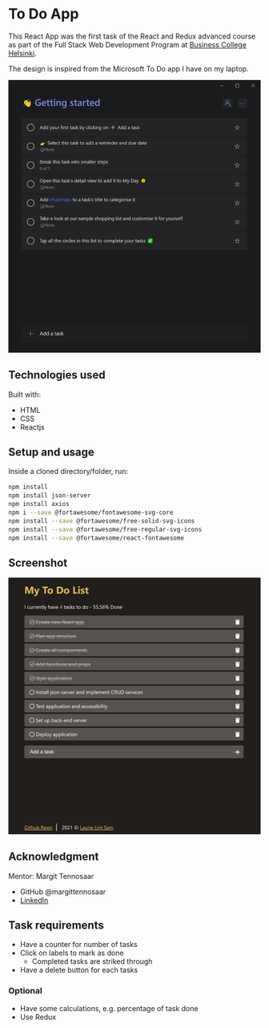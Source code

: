 # To Do App

This React App was the first task of the React and Redux advanced course as part of the Full Stack Web Development Program at [Business College Helsinki](https://en.bc.fi/qualifications/full-stack-web-developer-program/).

The design is inspired from the Microsoft To Do app I have on my laptop.

![Screenshot of the Microsoft To Do app](./screenshots/microsoft_to_do.PNG)

## Technologies used

Built with:

- HTML
- CSS
- Reactjs

## Setup and usage

Inside a cloned directory/folder, run:

```bash
npm install
npm install json-server
npm install axios
npm i --save @fortawesome/fontawesome-svg-core
npm install --save @fortawesome/free-solid-svg-icons
npm install --save @fortawesome/free-regular-svg-icons
npm install --save @fortawesome/react-fontawesome
```

## Screenshot

![Screenshot of my To Do app](./screenshots/my_to_do_app.PNG)

## Acknowledgment

Mentor: Margit Tennosaar

- GitHub @margittennosaar
- [LinkedIn](https://www.linkedin.com/in/margittennosaar/)

## Task requirements

- Have a counter for number of tasks
- Click on labels to mark as done
  - Completed tasks are striked through
- Have a delete button for each tasks

### Optional

- Have some calculations, e.g. percentage of task done
- Use Redux
